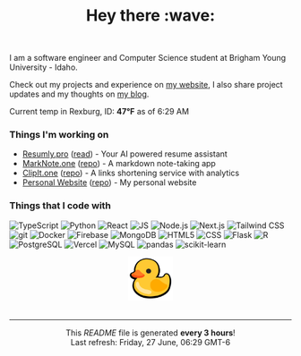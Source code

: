 <div align="center">
    <h1>Hey there :wave:</h1>
</div>
<br>

I am a software engineer and Computer Science student at Brigham Young University - Idaho.

Check out my projects and experience on [my website](https://ethanglenn.dev/), I also share project updates and my thoughts on [my blog](https://ethanglenn.dev/blog).

Current temp in Rexburg, ID: <b>47°F</b> as of 6:29 AM

### Things I'm working on

- [Resumly.pro](https://resumly.pro) ([read](https://ethanglenn.dev/blog/resumly-launch)) - Your AI powered resume assistant
- [MarkNote.one](https://marknote.one) ([repo](https://github.com/eglenn-dev/MarkNote.one)) - A markdown note-taking app
- [ClipIt.one](https://clipit.one) ([repo](https://github.com/eglenn-dev/ClipIt.one)) - A links shortening service with analytics
- [Personal Website](https://ethanglenn.dev) ([repo](https://github.com/eglenn-dev/personal-site)) - My personal website

### Things that I code with

<p>
    <img alt="TypeScript" src="https://img.shields.io/badge/-TypeScript-3178C6?style=flat-square&logo=typescript&logoColor=white" />
    <img alt="Python" src="https://img.shields.io/badge/-Python-3776AB?style=flat-square&logo=python&logoColor=white" />
    <img alt="React" src="https://img.shields.io/badge/-React-61DAFB?style=flat-square&logo=react&logoColor=white" />
    <img alt="JS" src="https://img.shields.io/badge/-JavaScript-F7DF1E?style=flat-square&logo=javascript&logoColor=black" />
    <img alt="Node.js" src="https://img.shields.io/badge/-Node.js-339933?style=flat-square&logo=node.js&logoColor=white" />
    <img alt="Next.js" src="https://img.shields.io/badge/-Next.js-000000?style=flat-square&logo=next.js&logoColor=white" />
    <img alt="Tailwind CSS" src="https://img.shields.io/badge/-Tailwind%20CSS-38B2AC?style=flat-square&logo=tailwind-css&logoColor=white" />
    <img alt="git" src="https://img.shields.io/badge/-Git-F05032?style=flat-square&logo=git&logoColor=white" />
    <img alt="Docker" src="https://img.shields.io/badge/-Docker-2496ED?style=flat-square&logo=docker&logoColor=white" />
    <img alt="Firebase" src="https://img.shields.io/badge/-Firebase-FFCA28?style=flat-square&logo=firebase&logoColor=white" />
    <img alt="MongoDB" src="https://img.shields.io/badge/-MongoDB-47A248?style=flat-square&logo=mongodb&logoColor=white" />
    <img alt="HTML5" src="https://img.shields.io/badge/-HTML5-E34F26?style=flat-square&logo=html5&logoColor=white" />
    <img alt="CSS" src="https://img.shields.io/badge/-CSS-1572B6?style=flat-square&logo=css3&logoColor=white" />
    <img alt="Flask" src="https://img.shields.io/badge/-Flask-000000?style=flat-square&logo=flask&logoColor=white" />
    <img alt="R" src="https://img.shields.io/badge/-R-276DC3?style=flat-square&logo=r&logoColor=white" />
    <img alt="PostgreSQL" src="https://img.shields.io/badge/-PostgreSQL-336791?style=flat-square&logo=postgresql&logoColor=white" />
    <img alt="Vercel" src="https://img.shields.io/badge/-Vercel-000000?style=flat-square&logo=vercel&logoColor=white" />
    <img alt="MySQL" src="https://img.shields.io/badge/-MySQL-4479A1?style=flat-square&logo=mysql&logoColor=white" />
    <img alt="pandas" src="https://img.shields.io/badge/-pandas-150458?style=flat-square&logo=pandas&logoColor=white" />
    <img alt="scikit-learn" src="https://img.shields.io/badge/-scikit--learn-F7931E?style=flat-square&logo=scikit-learn&logoColor=white" />
</p>

<div align="center"><img alt="Duck image" src="./img/duck.webp" width="80"></div><br>


------------
<p align="center">This <i>README</i> file is generated <b>every 3 hours</b>!</br>Last refresh: Friday, 27 June, 06:29 GMT-6<br />